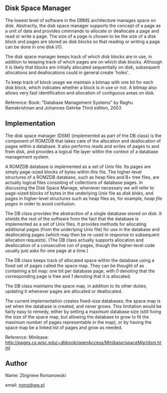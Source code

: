 ## Disk Space Manager

The lowest level of software in the DBMS architecture manages space on disk. Abstractly, the disk
space manager supports the concept of a page as a unit of data and provides
cmmnands to allocate or deallocate a page and read or write a page. The size
of a page is chosen to be the size of a disk block and pages are stored as disk
blocks so that reading or writing a page can be done in one disk I/O.

The disk space manager keeps track of which disk blocks are in use, in addition
to keeping track of which pages are on which disk blocks. Although it is likely
that blocks are initially allocated sequentially on disk, subsequent allocations
and deallocations could in general create 'holes'.

To keep track of block usage we maintain a bitmap with one bit for each disk block, which
indicates whether a block is in use or not. A bitmap also allows very fast
identification and allocation of contiguous areas on disk.


Reference:
Book: "Database Management Systems" by Raghu Ramakrishnan and Johannes Gehrke
Third edition, 2003

## Implementation

The disk space manager (DSM) (implemented as part of the DB class) is the component of ROMZDB that takes 
care of the allocation and deallocation of pages within a database. It also performs reads and writes 
of pages to and from disk, and provides a logical file layer within the context of a database 
management system.

A ROMZDB database is implemented as a set of Unix file. Its pages are simply page-sized blocks of bytes 
within this file. The higher-level structures of a ROMZDB database, such as heap files and B+ tree 
files, are actually logical files consisting of collections of database pages. In discussing 
the Disk Space Manage, whenever necessary we will refer to page-sized blocks of bytes in 
the underlying Unix file as *disk bloks*, and pages in higher-level structures such 
as heap files as, for example, *heap file pages* in order to avoid confusion. 

The DB class provides the abstraction of a single database stored on disk. 
It shields the rest of the software from the fact that the database is implemented 
as a set of Unix files. It provides methods for allocating additional pages (from the 
underlying Unix file) for use in the database and deallocating pages (which may then be 
re-used in response to subsequent allocation requests). (The DB class actually supports allocation 
and deallocation of a consecutive run of pages, though the higher-level code 
usually just asks for one page at a time.) 

The DB class keeps track of allocated space within the database using a fixed set 
of pages called the space map. They can be thought of as containing a bit map: one bit per 
database page, with *0* denoting that the corresponding page is free 
and *1* denoting that it is allocated.

The DB class maintains the space map, in addition to its other duties, updating it 
whenever pages are allocated or deallocated. 

The current implementation creates fixed-size databases; the space map is set when the database 
is created, and never grows. This limitation would be fairly easy to remedy, either by setting 
a maximum database size (still fixing the size of the space map, but allowing the database to grow 
to fit the maximum number of pages representable in the map), or by having the space map be 
a linked list of pages and grow as needed. 

Reference:
Minibase: http://pages.cs.wisc.edu/~dbbook/openAccess/Minibase/spaceMgr/dsm.html


## Author

Name: Zbigniew Romanowski

email: romz@wp.pl


